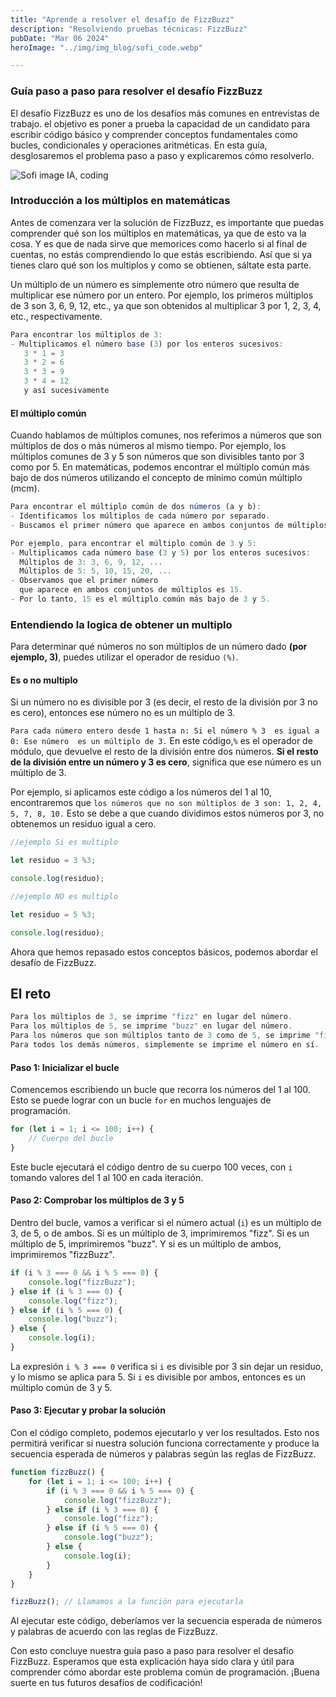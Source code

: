 ```yaml
---
title: "Aprende a resolver el desafío de FizzBuzz"
description: "Resolviendo pruebas técnicas: FizzBuzz"
pubDate: "Mar 06 2024"
heroImage: "../img/img_blog/sofi_code.webp"

---
```

### Guía paso a paso para resolver el desafío FizzBuzz

El desafío FizzBuzz es uno de los desafíos más comunes  en entrevistas de trabajo. el objetivo es poner a prueba la capacidad de un candidato para escribir código básico y comprender conceptos fundamentales como bucles, condicionales y operaciones aritméticas. En esta guía, desglosaremos el problema paso a paso y explicaremos cómo resolverlo.

![Sofi image IA, coding](/img/img_blog/sofi_code.webp)

### Introducción a los múltiplos en matemáticas

Antes de comenzara ver la solución de FizzBuzz, es importante que puedas comprender qué son los múltiplos en matemáticas, ya que de esto va la cosa.
Y es que de nada sirve que memorices como hacerlo si al final de cuentas, no estás comprendiendo lo que estás escribiendo. Así que si ya tienes claro qué son los multiplos y como se obtienen, sáltate esta parte.

Un múltiplo de un número es simplemente otro número que resulta de multiplicar ese número por un entero. Por ejemplo, los primeros múltiplos de 3 son 3, 6, 9, 12, etc., ya que son obtenidos al multiplicar 3 por 1, 2, 3, 4, etc., respectivamente.
```javascript
Para encontrar los múltiplos de 3:
- Multiplicamos el número base (3) por los enteros sucesivos:
   3 * 1 = 3
   3 * 2 = 6
   3 * 3 = 9
   3 * 4 = 12
   y así sucesivamente
```
#### El múltiplo común

Cuando hablamos de múltiplos comunes, nos referimos a números que son múltiplos de dos o más números al mismo tiempo. Por ejemplo, los múltiplos comunes de 3 y 5 son números que son divisibles tanto por 3 como por 5. En matemáticas, podemos encontrar el múltiplo común más bajo de dos números utilizando el concepto de mínimo común múltiplo (mcm).

```javascript
Para encontrar el múltiplo común de dos números (a y b):
- Identificamos los múltiplos de cada número por separado.
- Buscamos el primer número que aparece en ambos conjuntos de múltiplos.

Por ejemplo, para encontrar el múltiplo común de 3 y 5:
- Multiplicamos cada número base (3 y 5) por los enteros sucesivos:
  Múltiplos de 3: 3, 6, 9, 12, ...
  Múltiplos de 5: 5, 10, 15, 20, ...
- Observamos que el primer número
  que aparece en ambos conjuntos de múltiplos es 15.
- Por lo tanto, 15 es el múltiplo común más bajo de 3 y 5.

```
### Entendiendo la logica de obtener un multiplo
Para determinar qué números no son múltiplos de un número dado **(por ejemplo, 3)**, puedes utilizar el operador de residuo ``(%)``.

#### Es o no multiplo

Si un número no es divisible por 3 (es decir, el resto de la división por 3 no es cero), entonces ese número no es un múltiplo de 3.


`Para cada número entero desde 1 hasta n: Si el número % 3  es igual a 0: Ese número  es un múltiplo de 3.`
En este código,` % ` es el operador de módulo, que devuelve el resto de la división entre dos números. **Si el resto de la división entre un número y 3  es cero**, significa que ese número  es un múltiplo de 3.

Por ejemplo, si aplicamos este código a los números del 1 al 10,
encontraremos que `los números que no son múltiplos de 3 son: 1, 2, 4, 5, 7, 8, 10.`
Esto se debe a que cuando dividimos estos números por 3, no obtenemos un residuo igual a cero.

```javascript
//ejemplo Si es multiplo

let residuo = 3 %3;

console.log(residuo);

//ejemplo NO es multiplo

let residuo = 5 %3;

console.log(residuo);
```

Ahora que hemos repasado estos conceptos básicos, podemos abordar el desafío de FizzBuzz.

## El reto
```javascript
Para los múltiplos de 3, se imprime "fizz" en lugar del número.
Para los múltiplos de 5, se imprime "buzz" en lugar del número.
Para los números que son múltiplos tanto de 3 como de 5, se imprime "fizzBuzz".
Para todos los demás números, simplemente se imprime el número en sí.


```

#### Paso 1: Inicializar el bucle

Comencemos escribiendo un bucle que recorra los números del 1 al 100. Esto se puede lograr con un bucle `for` en muchos lenguajes de programación.

```javascript
for (let i = 1; i <= 100; i++) {
    // Cuerpo del bucle
}
```

Este bucle ejecutará el código dentro de su cuerpo 100 veces, con `i` tomando valores del 1 al 100 en cada iteración.

#### Paso 2: Comprobar los múltiplos de 3 y 5

Dentro del bucle, vamos a verificar si el número actual (`i`) es un múltiplo de 3, de 5, o de ambos. Si es un múltiplo de 3, imprimiremos "fizz". Si es un múltiplo de 5, imprimiremos "buzz". Y si es un múltiplo de ambos, imprimiremos "fizzBuzz".

```javascript
if (i % 3 === 0 && i % 5 === 0) {
    console.log("fizzBuzz");
} else if (i % 3 === 0) {
    console.log("fizz");
} else if (i % 5 === 0) {
    console.log("buzz");
} else {
    console.log(i);
}
```

La expresión `i % 3 === 0` verifica si `i` es divisible por 3 sin dejar un residuo, y lo mismo se aplica para 5. Si `i` es divisible por ambos, entonces es un múltiplo común de 3 y 5.

#### Paso 3: Ejecutar y probar la solución

Con el código completo, podemos ejecutarlo y ver los resultados. Esto nos permitirá verificar si nuestra solución funciona correctamente y produce la secuencia esperada de números y palabras según las reglas de FizzBuzz.

```javascript
function fizzBuzz() {
    for (let i = 1; i <= 100; i++) {
        if (i % 3 === 0 && i % 5 === 0) {
            console.log("fizzBuzz");
        } else if (i % 3 === 0) {
            console.log("fizz");
        } else if (i % 5 === 0) {
            console.log("buzz");
        } else {
            console.log(i);
        }
    }
}

fizzBuzz(); // Llamamos a la función para ejecutarla
```

Al ejecutar este código, deberíamos ver la secuencia esperada de números y palabras de acuerdo con las reglas de FizzBuzz.

Con esto concluye nuestra guía paso a paso para resolver el desafío FizzBuzz. Esperamos que esta explicación haya sido clara y útil para comprender cómo abordar este problema común de programación. ¡Buena suerte en tus futuros desafíos de codificación!